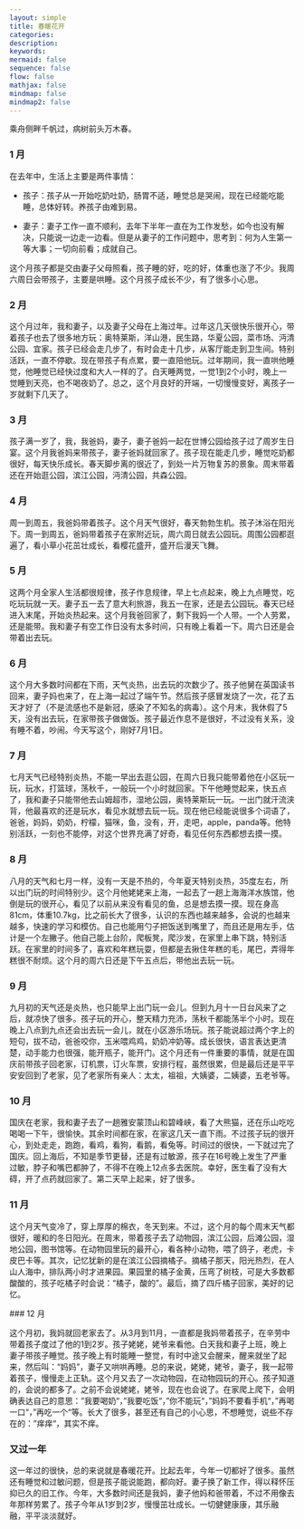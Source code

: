 ```yaml
---
layout: simple
title: 春暖花开
categories:
description:
keywords:
mermaid: false
sequence: false
flow: false
mathjax: false
mindmap: false
mindmap2: false
---
```


乘舟侧畔千帆过，病树前头万木春。

### 1 月

在去年中，生活上主要是两件事情：

- 孩子：孩子从一开始吃奶吐奶，肠胃不适，睡觉总是哭闹，现在已经能吃能睡，总体好转。养孩子由难到易。

- 妻子：妻子工作一直不顺利，去年下半年一直在为工作发愁，如今也没有解决，只能说一边走一边看。但是从妻子的工作问题中，思考到：何为人生第一等大事；一切向前看；成就自己。

这个月孩子都是交由妻子父母照看，孩子睡的好，吃的好，体重也涨了不少。我周六周日会带孩子，主要是哄睡。这个月孩子成长不少，有了很多小心思。

### 2 月

<p>这个月过年，我和妻子，以及妻子父母在上海过年。过年这几天很快乐很开心，带着孩子也去了很多地方玩：奥特莱斯，洋山港，民生路，华夏公园，菜市场、沔清公园、宜家。孩子已经会走几步了，有时会走十几步，从客厅能走到卫生间。特别活跃，一直不停歇。现在带孩子有点累，要一直陪他玩。过年期间，我一直哄他睡觉，他睡觉已经快过度和大人一样的了。白天睡两觉，一觉1到2个小时，晚上一觉睡到天亮，也不喝夜奶了。总之，这个月良好的开端，一切慢慢变好，离孩子一岁就剩下几天了。</p>

### 3 月

<p>孩子满一岁了，我，我爸妈，妻子，妻子爸妈一起在世博公园给孩子过了周岁生日宴。这个月我爸妈来带孩子，妻子爸妈就回家了。孩子现在能走几步，睡觉吃奶都很好，每天快乐成长。春天脚步离的很近了，到处一片万物复苏的景象。周末带着还在开始逛公园，滨江公园，沔清公园，共森公园。</p>

### 4 月

<p>周一到周五，我爸妈带着孩子。这个月天气很好，春天勃勃生机。孩子沐浴在阳光下。周一到周五，爸妈带着孩子在家附近玩，周六周日就去公园玩。周围公园都逛遍了，看小草小花茁壮成长，看樱花盛开，盛开后漫天飞舞。</p>

### 5 月

<p>这两个月全家人生活都很规律，孩子作息规律，早上七点起来，晚上九点睡觉，吃吃玩玩就一天。妻子五一去了意大利旅游，我五一在家，还是去公园玩。春天已经进入末尾，开始炎热起来。这个月我爸回家了，剩下我妈一个人带。一个人劳累，还是能带。我和妻子有空工作日没有太多时间，只有晚上看着一下。周六日还是会带着出去玩。</p>

### 6 月

这个月大多数时间都在下雨，天气炎热，出去玩的次数少了。孩子他舅在英国读书回来，妻子妈也来了，在上海一起过了端午节。然后孩子感冒发烧了一次，花了五天才好了（不是流感也不是新冠，感染了不知名的病毒）。这个月末，我休假了5天，没有出去玩，在家带孩子做做饭。孩子最近作息不是很好，不过没有关系，没有睡不着，吵闹。今天写这个，刚好7月1日。

### 7 月

<p>七月天气已经特别炎热，不能一早出去逛公园，在周六日我只能带着他在小区玩一玩，玩水，打篮球，荡秋千，一般玩一个小时就回家。下午他睡觉起来，快五点了，我和妻子只能带他去山姆超市，湿地公园，奥特莱斯玩一玩。一出门就汗流浃背，他最喜欢的还是玩水，看见水就想去玩一玩。现在他已经能说很多个词语了，爸爸，妈妈，奶奶，柠檬，猫咪，鱼，没有，开，走吧，apple，panda等。他特别活跃，一刻也不能停，对这个世界充满了好奇，看见任何东西都想去摸一摸。</p>

### 8 月

<p>八月的天气和七月一样，没有一天是不热的，今年夏天特别炎热，35度左右，所以出门玩的时间特别少。这个月他姥姥来上海，一起去了一趟上海海洋水族馆，他倒是玩的很开心，看见了以前从来没有看见的鱼，总是想去摸一摸。现在身高81cm，体重10.7kg，比之前长大了很多，认识的东西也越来越多，会说的也越来越多，快速的学习和模仿。自己也能用勺子把饭送到嘴里了，而且还是用左手，估计是一个左撇子。他自己能上台阶，爬板凳，爬沙发，在家里上串下跳，特别活跃。在家里的时间多了，喜欢和年糕玩耍，但都是去揪住年糕的毛，尾巴，弄得年糕很不耐烦。这个月的周六日还是下午五点后，带他出去玩一玩。</p>

### 9 月

<p>九月初的天气还是炎热，也只能早上出门玩一会儿。但到九月十一日台风来了之后，就凉快了很多。孩子玩的开心，整天精力充沛，荡秋千都能荡半个小时。现在晚上八点到九点还会出去玩一会儿，就在小区游乐场玩。孩子能说超过两个字上的短句，拔不动，爸爸咬你，玉米喂鸡鸡，奶奶冲奶等。成长很快，语言表达更清楚，动手能力也很强，能开瓶子，能开门。这个月还有一件重要的事情，就是在国庆前带孩子回老家，订机票，订火车票，安排行程，虽然很累，但是最后还是平平安安回到了老家，见了老家所有亲人：太太，祖祖，大姨婆，二姨婆，五老爷等。</p>

### 10 月

<p>国庆在老家，我和妻子去了一趟雅安蒙顶山和碧峰峡，看了大熊猫，还在乐山吃吃喝喝一下午，很愉快。其余时间都在家，在家这几天一直下雨。不过孩子玩的很开心，到处走走，跑跑，看鸡，看狗，看鹅，看兔等。时间过的很快，一下就过完了国庆。回上海后，不知是季节更替，还是有过敏源，孩子在16号晚上发生了严重过敏，脖子和嘴巴都肿了，不得不在晚上12点多去医院。幸好，医生看了没有大碍，开了点药就回家了。第二天早上起来，好了很多。</p>

### 11 月

<p>这个月天气变冷了，穿上厚厚的棉衣，冬天到来。不过，这个月的每个周末天气都很好，暖和的冬日阳光。在周末，带着孩子去了动物园，滨江公园，后滩公园，湿地公园，图书馆等。在动物园里玩的最开心，看各种小动物，喂了鸽子，老虎，卡皮巴卡等。其次，记忆犹新的是在滨江公园摘橘子。摘橘子那天，阳光热烈，在人山人海中，排队两小时才进果园。果园里的橘子金黄，压弯了树枝，可是大多数都酸酸的，孩子吃橘子时会说：“橘子，酸的”。最后，摘了四斤橘子回家，美好的记忆。</p>
### 12 月

<p>这个月初，我妈就回老家去了。从3月到11月，一直都是我妈带着孩子，在辛劳中带着孩子度过了他的1到2岁。孩子姥姥，姥爷来看他。白天我和妻子上班，晚上妻子带孩子睡觉。孩子晚上有时能睡一整觉，有时中途又会醒来，醒来就坐了起来，然后叫：“妈妈”，妻子又哄哄再睡。总的来说，姥姥，姥爷，妻子，我一起带着孩子，慢慢走上正轨。这个月又去了一次动物园，在动物园玩的开心。孩子知道的，会说的都多了。之前不会说姥姥，姥爷，现在也会说了。在家爬上爬下，会明确表达自己的意思：”我要喝奶“，”我要吃饭“，”你不能玩“，”妈妈不要看手机“，”再喝一口“，”再吃一个“等。长大了很多，甚至还有自己的小心思，不想睡觉，说些不存在的：”痒痒“，其实不痒。</p>

### 又过一年

<p>这一年过的很快，总的来说就是春暖花开。比起去年，今年一切都好了很多。虽然还有睡觉和过敏问题，但是孩子能说能跑，都向好。妻子换了新工作，得以释怀压抑已久的旧工作。今年，大多数时间还是我妈，妻子他妈和爸带着，不过不用像去年那样劳累了。孩子今年从1岁到2岁，慢慢茁壮成长。一切健健康康，其乐融融，平平淡淡就好。</p>
